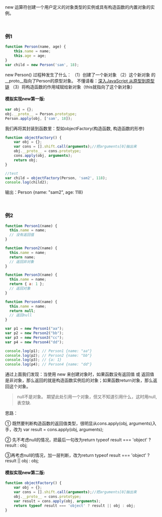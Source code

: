 new 运算符创建一个用户定义的对象类型的实例或具有构造函数的内置对象的实例。

<br>

### 例1
```javascript
function Person(name, age) {
    this.name = name;
    this.age = age;
}
var child = new Person('sam', 18);
```
new Person()  过程种发生了什么：
（1）创建了一个新对象 
（2）这个新对象 的__proto__指向了Person的原型对象。
不懂请看：[深入JavaScript 从原型到原型链](https://blog.csdn.net/b954960630/article/details/84958798)
（3）将构造函数的作用域赋给新对象（this就指向了这个新对象）


#### 模拟实现new第一版:

```javascript
var obj = {};	
obj.__proto__ = Person.prototype;
Person.apply(obj, ['sam', 18]);
```
我们再将其封装到函数里：型如objectFactory(构造函数, 构造函数的形参)
```javascript
function objectFactory() {
	var obj = {};
	var cons = [].shift.call(arguments);//把arguments[0]抽出来
	obj.__proto__ = cons.prototype;
	cons.apply(obj, arguments);
	return obj;
}

//test
var child = objectFactory(Person, 'sam2', 118);
console.log(child2);
```
输出：Person {name: "sam2", age: 118}


<br>

### 例2

```javascript
function Person1(name) {
  this.name = name;
  // 没有返回值
}

function Person2(name) {
  this.name = name;
  return name;
  // 返回非对象
}

function Person3(name) {
  this.name = name;
  return { a: 1 };
  // 返回对象
}

function Person4(name) {
  this.name = name;
  return null;
  // 返回null
}

var p1 = new Person1("aa");
var p2 = new Person2("bb");
var p3 = new Person3("cc");
var p4 = new Person4("dd");

console.log(p1); // Person1 {name: "aa"}
console.log(p2); // Person2 {name: "bb"}
console.log(p3); // {a: 1}
console.log(p4); // Person4 {name: "dd"}
```
通过上面我们发现：当使用 new 来创建对象时，如果函数没有返回值 或 返回值是非对象，那么返回的就是构造函数实例后的对象；如果函数return对象，那么返回这个对象。

> null不是对象。
> 期望此处引用一个对象，但又不知道引用什么，这时用null,表空缺.

思路：

① 既然要判断构造函数的返回值类型，很明显从cons.apply(obj, arguments)入手，改为 var result = cons.apply(obj, arguments);

② 先不考虑null的情况，把最后一句改为return typeof result === 'object' ? result : obj;

③再考虑null的情况，加一层判断，改为return typeof result === 'object' ? result || obj : obj;

#### 模拟实现new第二版:
```javascript
function objectFactory() {
	var obj = {};
	var cons = [].shift.call(arguments);//把arguments[0]抽出来
	obj.__proto__ = cons.prototype;
	var result = cons.apply(obj, arguments);
	return typeof result === 'object' ? result || obj : obj;
}
```
